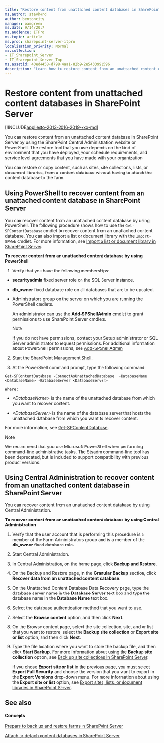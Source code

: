 ```yaml
---
title: "Restore content from unattached content databases in SharePoint Server"
ms.author: stevhord
author: bentoncity
manager: pamgreen
ms.date: 9/14/2017
ms.audience: ITPro
ms.topic: article
ms.prod: sharepoint-server-itpro
localization_priority: Normal
ms.collection:
- IT_Sharepoint_Server
- IT_Sharepoint_Server_Top
ms.assetid: 40ed4458-d798-4aa1-82b9-2e5433991596
description: "Learn how to restore content from an unattached content database in SharePoint Server."
---
```


# Restore content from unattached content databases in SharePoint Server

[!INCLUDE[appliesto-2013-2016-2019-xxx-md](../includes/appliesto-2013-2016-2019-xxx-md.md)]
  
You can restore content from an unattached content database in SharePoint Server by using the SharePoint Central Administration website or PowerShell. The restore tool that you use depends on the kind of environment that you have deployed, your schedule requirements, and service level agreements that you have made with your organization.
  
You can restore or copy content, such as sites, site collections, lists, or document libraries, from a content database without having to attach the content database to the farm.
  
    
## Using PowerShell to recover content from an unattached content database in SharePoint Server
<a name="proc1"> </a>

You can recover content from an unattached content database by using PowerShell. The following procedure shows how to use the  `Get-SPContentDatabase` cmdlet to recover content from an unattached content database. You can also import a list or document library with the  `Import-SPWeb` cmdlet. For more information, see [Import a list or document library in SharePoint Server](import-a-list-or-document-library.md).
  
 **To recover content from an unattached content database by using PowerShell**
  
1. Verify that you have the following memberships:
    
  - **securityadmin** fixed server role on the SQL Server instance. 
    
  - **db_owner** fixed database role on all databases that are to be updated. 
    
  - Administrators group on the server on which you are running the PowerShell cmdlets.
    
    An administrator can use the **Add-SPShellAdmin** cmdlet to grant permissions to use SharePoint Server cmdlets. 
    
    > [!NOTE]
    > If you do not have permissions, contact your Setup administrator or SQL Server administrator to request permissions. For additional information about PowerShell permissions, see [Add-SPShellAdmin](http://technet.microsoft.com/library/2ddfad84-7ca8-409e-878b-d09cb35ed4aa.aspx). 
  
2. Start the SharePoint Management Shell.
    
3. At the PowerShell command prompt, type the following command:
    
  ```
  Get-SPContentDatabase -ConnectAsUnattachedDatabase  -DatabaseName <DatabaseName> -DatabaseServer <DatabaseServer>
  ```

    Where:
    
  -  _\<DatabaseName\>_ is the name of the unattached database from which you want to recover content. 
    
  -  _\<DatabaseServer\>_ is the name of the database server that hosts the unattached database from which you want to recover content. 
    
For more information, see [Get-SPContentDatabase](http://technet.microsoft.com/library/a4a83bb0-0bab-4cad-9b59-0fd89a16f57b.aspx).
  
> [!NOTE]
> We recommend that you use Microsoft PowerShell when performing command-line administrative tasks. The Stsadm command-line tool has been deprecated, but is included to support compatibility with previous product versions. 
  
## Using Central Administration to recover content from an unattached content database in SharePoint Server
<a name="proc2"> </a>

You can recover content from an unattached content database by using Central Administration.
  
 **To recover content from an unattached content database by using Central Administration**
  
1. Verify that the user account that is performing this procedure is a member of the Farm Administrators group and is a member of the **db_owner** fixed database role. 
    
2. Start Central Administration.
    
3. In Central Administration, on the home page, click **Backup and Restore**.
    
4. On the Backup and Restore page, in the **Granular Backup** section, click **Recover data from an unattached content database**.
    
5. On the Unattached Content Database Data Recovery page, type the database server name in the **Database Server** text box and type the database name in the **Database Name** text box. 
    
6. Select the database authentication method that you want to use.
    
7. Select the **Browse content** option, and then click **Next**.
    
8. On the Browse content page, select the site collection, site, and or list that you want to restore, select the **Backup site collection** or **Export site or list** option, and then click **Next**.
    
9. Type the file location where you want to store the backup file, and then click **Start Backup**. For more information about using the **Backup site collection** option, see [Back up site collections in SharePoint Server](back-up-site-collections.md).
    
    If you chose **Export site or list** in the previous page, you must select **Export Full Security** and choose the version that you want to export in the **Export Versions** drop-down menu. For more information about using the **Export site or list** option, see [Export sites, lists, or document libraries in SharePoint Server](export-a-site-list-or-document-library.md).
    
## See also
<a name="proc2"> </a>

#### Concepts

[Prepare to back up and restore farms in SharePoint Server](prepare-to-back-up-and-restore.md)
  
[Attach or detach content databases in SharePoint Server](attach-or-detach-content-databases.md)

